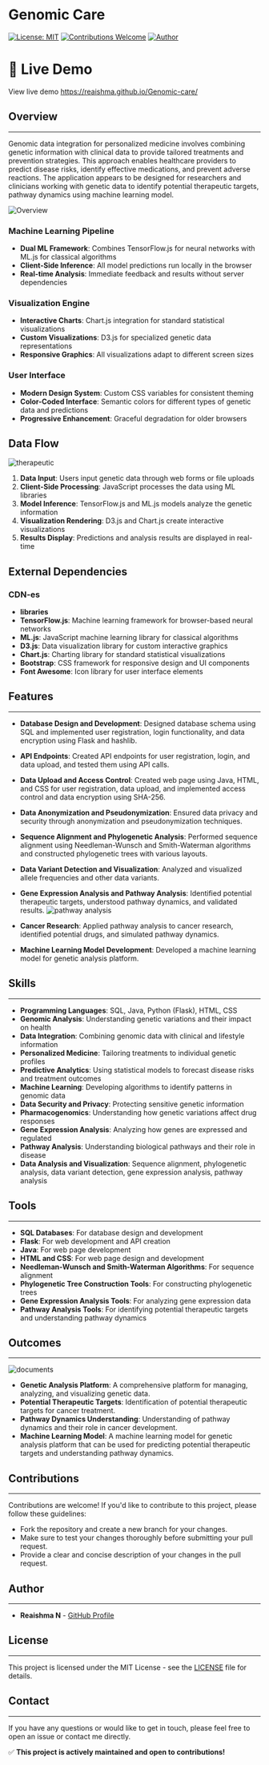 # Genomic Care

[![License: MIT](https://img.shields.io/badge/License-MIT-yellow.svg)](https://opensource.org/licenses/MIT)
[![Contributions Welcome](https://img.shields.io/badge/Contributions-Welcome-brightgreen.svg)](https://github.com/Reaishma/Genomic-Care/pulls)
[![Author](https://img.shields.io/badge/Author-Reaishma%20N-blue.svg)](https://github.com/Reaishma)


# 🚀 Live Demo 

View live demo https://reaishma.github.io/Genomic-care/

## Overview
-----------

Genomic data integration for personalized medicine involves combining genetic information with clinical data to provide tailored treatments and prevention strategies. This approach enables healthcare providers to predict disease risks, identify effective medications, and prevent adverse reactions.
The application appears to be designed for researchers and clinicians working with genetic data to identify potential therapeutic targets, pathway dynamics using  machine learning model.

![Overview](https://github.com/Reaishma/Genomic-care/blob/main/chrome_screenshot_Sep%205%2C%202025%201_50_45%20PM%20GMT%2B05_30.png)

### Machine Learning Pipeline
- **Dual ML Framework**: Combines TensorFlow.js for neural networks with ML.js for classical algorithms
- **Client-Side Inference**: All model predictions run locally in the browser
- **Real-time Analysis**: Immediate feedback and results without server dependencies

### Visualization Engine
- **Interactive Charts**: Chart.js integration for standard statistical visualizations
- **Custom Visualizations**: D3.js for specialized genetic data representations
- **Responsive Graphics**: All visualizations adapt to different screen sizes

### User Interface
- **Modern Design System**: Custom CSS variables for consistent theming
- **Color-Coded Interface**: Semantic colors for different types of genetic data and predictions
- **Progressive Enhancement**: Graceful degradation for older browsers

## Data Flow

![therapeutic](https://github.com/Reaishma/Genomic-care/blob/main/chrome_screenshot_Sep%205%2C%202025%201_52_02%20PM%20GMT%2B05_30.png)

1. **Data Input**: Users input genetic data through web forms or file uploads
2. **Client-Side Processing**: JavaScript processes the data using ML libraries
3. **Model Inference**: TensorFlow.js and ML.js models analyze the genetic information
4. **Visualization Rendering**: D3.js and Chart.js create interactive visualizations
5. **Results Display**: Predictions and analysis results are displayed in real-time

## External Dependencies

### CDN-es
- **libraries**
- **TensorFlow.js**: Machine learning framework for browser-based neural networks
- **ML.js**: JavaScript machine learning library for classical algorithms
- **D3.js**: Data visualization library for custom interactive graphics
- **Chart.js**: Charting library for standard statistical visualizations
- **Bootstrap**: CSS framework for responsive design and UI components
- **Font Awesome**: Icon library for user interface elements

## Features
------------

* **Database Design and Development**: Designed database schema using SQL and implemented user registration, login functionality, and data encryption using Flask and hashlib.
* **API Endpoints**: Created API endpoints for user registration, login, and data upload, and tested them using API calls.
* **Data Upload and Access Control**: Created web page using Java, HTML, and CSS for user registration, data upload, and implemented access control and data encryption using SHA-256.
* **Data Anonymization and Pseudonymization**: Ensured data privacy and security through anonymization and pseudonymization techniques.
* **Sequence Alignment and Phylogenetic Analysis**: Performed sequence alignment using Needleman-Wunsch and Smith-Waterman algorithms and constructed phylogenetic trees with various layouts.
* **Data Variant Detection and Visualization**: Analyzed and visualized allele frequencies and other data variants.
* **Gene Expression Analysis and Pathway Analysis**: Identified potential therapeutic targets, understood pathway dynamics, and validated results.
![pathway analysis](https://github.com/Reaishma/Genomic-care/blob/main/chrome_screenshot_Sep%205%2C%202025%201_53_07%20PM%20GMT%2B05_30.png)

* **Cancer Research**: Applied pathway analysis to cancer research, identified potential drugs, and simulated pathway dynamics.
* **Machine Learning Model Development**: Developed a machine learning model for genetic analysis platform.

## Skills
---------

* **Programming Languages**: SQL, Java, Python (Flask), HTML, CSS
* **Genomic Analysis**: Understanding genetic variations and their impact on health
* **Data Integration**: Combining genomic data with clinical and lifestyle information
* **Personalized Medicine**: Tailoring treatments to individual genetic profiles
* **Predictive Analytics**: Using statistical models to forecast disease risks and treatment outcomes
* **Machine Learning**: Developing algorithms to identify patterns in genomic data
* **Data Security and Privacy**: Protecting sensitive genetic information
* **Pharmacogenomics**: Understanding how genetic variations affect drug responses
* **Gene Expression Analysis**: Analyzing how genes are expressed and regulated
* **Pathway Analysis**: Understanding biological pathways and their role in disease
* **Data Analysis and Visualization**: Sequence alignment, phylogenetic analysis, data variant detection, gene expression analysis, pathway analysis

## Tools
-------

* **SQL Databases**: For database design and development
* **Flask**: For web development and API creation
* **Java**: For web page development
* **HTML and CSS**: For web page design and development
* **Needleman-Wunsch and Smith-Waterman Algorithms**: For sequence alignment
* **Phylogenetic Tree Construction Tools**: For constructing phylogenetic trees
* **Gene Expression Analysis Tools**: For analyzing gene expression data
* **Pathway Analysis Tools**: For identifying potential therapeutic targets and understanding pathway dynamics

## Outcomes
----------


![documents](https://github.com/Reaishma/Genomic-care/blob/main/chrome_screenshot_Sep%205%2C%202025%201_54_03%20PM%20GMT%2B05_30.png) 

* **Genetic Analysis Platform**: A comprehensive platform for managing, analyzing, and visualizing genetic data.
* **Potential Therapeutic Targets**: Identification of potential therapeutic targets for cancer treatment.
* **Pathway Dynamics Understanding**: Understanding of pathway dynamics and their role in cancer development.
* **Machine Learning Model**: A machine learning model for genetic analysis platform that can be used for predicting potential therapeutic targets and understanding pathway dynamics.

## Contributions
------------

Contributions are welcome! If you'd like to contribute to this project, please follow these guidelines:

* Fork the repository and create a new branch for your changes.
* Make sure to test your changes thoroughly before submitting your pull request.
* Provide a clear and concise description of your changes in the pull request.

## Author
------

* **Reaishma N** - [GitHub Profile](https://github.com/Reaishma)

## License
-------

This project is licensed under the MIT License - see the [LICENSE](LICENSE) file for details.

## Contact
-------

If you have any questions or would like to get in touch, please feel free to open an issue or contact me directly.

✅ **This project is actively maintained and open to contributions!**


